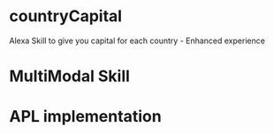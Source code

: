 # countryCapital
Alexa Skill to give you capital for each country - Enhanced experience

# MultiModal Skill

# APL implementation
